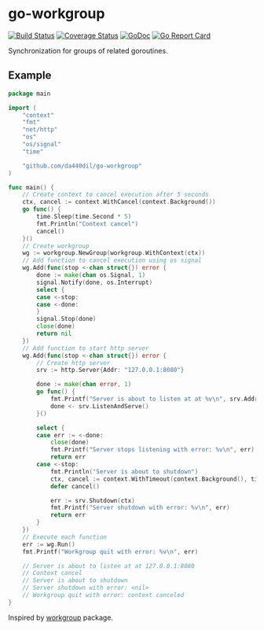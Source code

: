 # go-workgroup

[![Build Status](https://travis-ci.com/da440dil/go-workgroup.svg?branch=master)](https://travis-ci.com/da440dil/go-workgroup)
[![Coverage Status](https://coveralls.io/repos/github/da440dil/go-workgroup/badge.svg?branch=master)](https://coveralls.io/github/da440dil/go-workgroup?branch=master)
[![GoDoc](https://godoc.org/github.com/da440dil/go-workgroup?status.svg)](https://godoc.org/github.com/da440dil/go-workgroup)
[![Go Report Card](https://goreportcard.com/badge/github.com/da440dil/go-workgroup)](https://goreportcard.com/report/github.com/da440dil/go-workgroup)

Synchronization for groups of related goroutines.

## Example

```go
package main

import (
	"context"
	"fmt"
	"net/http"
	"os"
	"os/signal"
	"time"

	"github.com/da440dil/go-workgroup"
)

func main() {
	// Create context to cancel execution after 5 seconds
	ctx, cancel := context.WithCancel(context.Background())
	go func() {
		time.Sleep(time.Second * 5)
		fmt.Println("Context cancel")
		cancel()
	}()
	// Create workgroup
	wg := workgroup.NewGroup(workgroup.WithContext(ctx))
	// Add function to cancel execution using os signal
	wg.Add(func(stop <-chan struct{}) error {
		done := make(chan os.Signal, 1)
		signal.Notify(done, os.Interrupt)
		select {
		case <-stop:
		case <-done:
		}
		signal.Stop(done)
		close(done)
		return nil
	})
	// Add function to start http server
	wg.Add(func(stop <-chan struct{}) error {
		// Create http server
		srv := http.Server{Addr: "127.0.0.1:8080"}

		done := make(chan error, 1)
		go func() {
			fmt.Printf("Server is about to listen at at %v\n", srv.Addr)
			done <- srv.ListenAndServe()
		}()

		select {
		case err := <-done:
			close(done)
			fmt.Printf("Server stops listening with error: %v\n", err)
			return err
		case <-stop:
			fmt.Println("Server is about to shutdown")
			ctx, cancel := context.WithTimeout(context.Background(), time.Millisecond)
			defer cancel()

			err := srv.Shutdown(ctx)
			fmt.Printf("Server shutdown with error: %v\n", err)
			return err
		}
	})
	// Execute each function
	err := wg.Run()
	fmt.Printf("Workgroup quit with error: %v\n", err)

	// Server is about to listen at at 127.0.0.1:8080
	// Context cancel
	// Server is about to shutdown
	// Server shutdown with error: <nil>
	// Workgroup quit with error: context canceled
}
```

Inspired by [workgroup](https://github.com/heptio/workgroup) package.